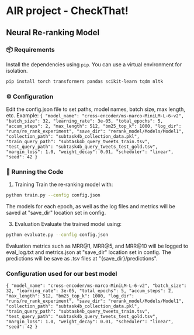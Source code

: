 # AIR project - CheckThat!
## Neural Re-ranking Model

### 📦 Requirements

Install the dependencies using `pip`. You can use a virtual environment for isolation.

```bash
pip install torch transformers pandas scikit-learn tqdm nltk
```


### ⚙️ Configuration
Edit the config.json file to set paths, model names, batch size, max length, etc. Example:
`
{
  "model_name": "cross-encoder/ms-marco-MiniLM-L-6-v2",
  "batch_size": 32,
  "learning_rate": 3e-05,
  "total_epochs": 5,
  "accum_steps": 2,
  "max_length": 512,
  "bm25_top_k": 1000,
  "log_dir": "runs/re_rank_experiment",
  "save_dir": "rerank_model/Models/Model1",
  "collection_path": "subtask4b_collection_data.pkl",
  "train_query_path": "subtask4b_query_tweets_train.tsv",
  "test_query_path": "subtask4b_query_tweets_test_gold.tsv",
  "margin_loss": 1.0,
  "weight_decay": 0.01,
  "scheduler": "linear",
  "seed": 42
}
`

### 🚀 Running the Code
1. Training
Train the re-ranking model with:
```bash
python train.py --config config.json
```
The models for each epoch, as well as the log files and metrics will be saved at "save_dir" location set in config.

3. Evaluation
Evaluate the trained model using:
```bash
python evaluate.py --config config.json
```
Evaluation metrics such as MRR@1, MRR@5, and MRR@10 will be logged to eval_log.txt and metrics.json at "save_dir" location set in config. The predictions will be save as .tsv files at "{save_dir}/predictions".

### Configuration used for our best model
`
{
  "model_name": "cross-encoder/ms-marco-MiniLM-L-6-v2",
  "batch_size": 32,
  "learning_rate": 3e-05,
  "total_epochs": 5,
  "accum_steps": 2,
  "max_length": 512,
  "bm25_top_k": 1000,
  "log_dir": "runs/re_rank_experiment",
  "save_dir": "rerank_model/Models/Model1",
  "collection_path": "subtask4b_collection_data.pkl",
  "train_query_path": "subtask4b_query_tweets_train.tsv",
  "test_query_path": "subtask4b_query_tweets_test_gold.tsv",
  "margin_loss": 1.0,
  "weight_decay": 0.01,
  "scheduler": "linear",
  "seed": 42
}
`
